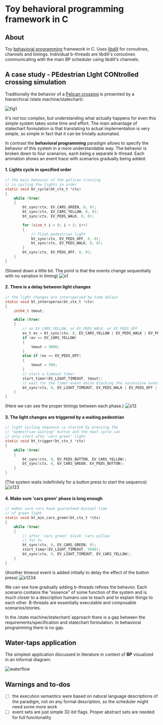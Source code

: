 # Toy behavioral programming framework in C

## About

Toy [behavioral programming](https://www.wisdom.weizmann.ac.il/~bprogram/more.html) framework in C.
Uses [libdill](https://github.com/sustrik/libdill) for coroutines, channels and timings.
Individual b-threads are libdill's coroutines communicating with the main BP scheduler using
libdill's channels.

## A case study - **PE**destrian **LI**ght **CON**trolled crossing simulation

Traditionally the behavior of a [Pelican crossing](https://en.wikipedia.org/wiki/Pelican_crossing)
is presented by a hierarchical /state machine/statechart/:

![fig1](images/pelican_sm.png)

It's not too complex, but understanding what actually happens for even this simple system
takes some time and effort. The main advantage of statechart formulation is that translating
to actual implementation is very simple, so simple in fact that it can be trivially automated.

In contrast the **behavioral programming** paradigm allows to specify the behavior of this
system in a more understandable way. The behavior is broken down to four scenarios, each
being a separate b-thread. Each animation shows an event trace with scenarios gradually being added:


#### 1. Lights cycle in specified order

```c
// the main behavior of the pelican crossing
// is cycling the lights in order
static void bt_cycle(bt_ctx_t *ctx)
{
    while (true)
    {
        bt_sync(ctx, EV_CARS_GREEN, 0, 0);
        bt_sync(ctx, EV_CARS_YELLOW, 0, 0);
        bt_sync(ctx, EV_PEDS_WALK, 0, 0);

        for (size_t i = 0; i < 3; i++)
        {
            // Flash pedestrian light
            bt_sync(ctx, EV_PEDS_OFF, 0, 0);
            bt_sync(ctx, EV_PEDS_WALK, 0, 0);
        }
        bt_sync(ctx, EV_PEDS_OFF, 0, 0);
    }
}
```

(Slowed down a little bit. The point is that the events change
sequentially with no variation in timing)
![s1](images/s1.gif)

#### 2. There is a delay between light changes

```c
// the light changes are interspersed by time delays
static void bt_intersperse(bt_ctx_t *ctx)
{
    int64_t tmout;

    while (true)
    {
        // on EV_CARS_YELLOW, or EV_PEDS_WALK, or EV_PEDS_OFF
        ev_t ev = bt_sync(ctx, 0, EV_CARS_YELLOW | EV_PEDS_WALK | EV_PEDS_OFF, 0);
        if (ev == EV_CARS_YELLOW)
        {
            tmout = 3000;
        }
        else if (ev == EV_PEDS_OFF)
        {
            tmout = 500;
        }
        // start a timeout timer
        start_timer(EV_LIGHT_TIMEOUT, tmout);
        // wait for the timer event while blocking the successive events
        bt_sync(ctx, 0, EV_LIGHT_TIMEOUT, EV_PEDS_WALK | EV_PEDS_OFF | EV_CARS_GREEN);
    }
}
```

(Here we can see the proper timings between each phase.)
![s12](images/s12.gif)

#### 3. The light changes are triggered by a waiting pedestrian

```c
// light cycling sequence is started by pressing the
// "pedestrian waiting" button and the next cycle can
// only start afte 'cars green' light
static void bt_trigger(bt_ctx_t *ctx)
{
    while (true)
    {
        bt_sync(ctx, 0, EV_PEDS_BUTTON, EV_CARS_YELLOW);
        bt_sync(ctx, 0, EV_CARS_GREEN, EV_PEDS_BUTTON);
    }
}
```

(The system waits indefinitely for a button press to start
the sequence)
![s123](images/s123.gif)

#### 4. Make sure 'cars green' phase is long enough

```c
// makes sure cars have guaranteed minimal time
// of green light
static void bt_min_cars_green(bt_ctx_t *ctx)
{
    while (true)
    {
        // after 'cars green' block 'cars yellow'
        // for 5s
        bt_sync(ctx, 0, EV_CARS_GREEN, 0);
        start_timer(EV_LIGHT_TIMEOUT, 5000);
        bt_sync(ctx, 0, EV_LIGHT_TIMEOUT, EV_CARS_YELLOW);
    }
}

```

(Another timeout event is added initially to delay the effect
of the button press)
![s1234](images/s1234.gif)

We can see how gradually adding b-threads refines the behavior.
Each scenario contains the "essence" of some function of the system and
is much closer to a description humans use to teach and to explain things to
each other. B-threads are essentially executable and composable scenarios/stories.

In the /state machine/statechart/ approach there is a gap between the
requirements/specification and statechart formulation. In behavioral programming
there is no gap.

## Water-taps application

The simplest application discussed in literature in context of **BP** visualized
in an informal diagram:

![waterflow](images/waterflow_bp.png)

## Warnings and to-dos

 - [ ] the execution semantics were based on natural language descriptions of the paradigm,
       not on any formal description, so the scheduler might need some more work
 - [ ] event sets are just simple 32-bit flags. Proper abstract sets are needed for full
       functionality
